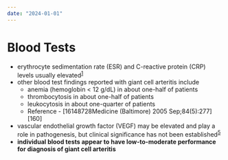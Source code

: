 ```yaml
---
date: "2024-01-01"
---
```



# Blood Tests

- erythrocyte sedimentation rate (ESR) and C-reactive protein (CRP) levels usually elevated<sup><a data-for="reference" data-tip="#GUID-1EC227A7-990C-4DEA-B5C5-C0B0A80AFCAA__GENREF6606" href="https://www.dynamed.com/condition/giant-cell-arteritis-including-temporal-arteritis#GUID-1EC227A7-990C-4DEA-B5C5-C0B0A80AFCAA__GENREF6606" currentitem="false">1</a></sup>
- other blood test findings reported with giant cell arteritis include
  - anemia (hemoglobin < 12 g/dL) in about one-half of patients
  - thrombocytosis in about one-half of patients
  - leukocytosis in about one-quarter of patients
  - Reference - [16148728Medicine (Baltimore) 2005 Sep;84(5):277][160]
- vascular endothelial growth factor (VEGF) may be elevated and play a role in pathogenesis, but clinical significance has not been established<sup><a data-for="reference" data-tip="#GUID-1EC227A7-990C-4DEA-B5C5-C0B0A80AFCAA__DEJACO2017" href="https://www.dynamed.com/condition/giant-cell-arteritis-including-temporal-arteritis#GUID-1EC227A7-990C-4DEA-B5C5-C0B0A80AFCAA__DEJACO2017" currentitem="false">5</a></sup>
- **individual blood tests appear to have low-to-moderate performance for diagnosis of giant cell arteritis**

